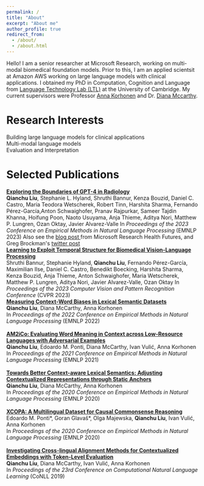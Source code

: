 ```yaml
---
permalink: /
title: "About"
excerpt: "About me"
author_profile: true
redirect_from: 
  - /about/
  - /about.html
---
```


Hello! I am a senior researcher at Microsoft Research, working on multi-modal biomedical foundation models. Prior to this, I am an applied scientsit at Amazon AWS working on large language models with clinical applications. I obtained my PhD in Computation, Cognition and Language from <a href="http://ltl.mml.cam.ac.uk/"> Language Technology Lab (LTL)</a> at the University of Cambridge. My current supervisors were Professor <a href="http://www.cl.cam.ac.uk/~alk23/">Anna Korhonen</a> and Dr. <a href="http://www.dianamccarthy.co.uk/">Diana Mccarthy</a>.

Research Interests
======
Building large language models for clinical applications<br>
Multi-modal language models<br>
Evaluation and Interpretation

Selected Publications
======
<a href="https://arxiv.org/pdf/2310.14573.pdf">
	    <b>Exploring the Boundaries of GPT-4 in Radiology</b>
            </a> <br>
		<b>Qianchu Liu</b>, Stephanie L. Hyland, Shruthi Bannur, Kenza Bouzid, Daniel C. Castro, Maria Teodora Wetscherek, Robert Tinn, Harshita Sharma, Fernando Pérez-García,Anton Schwaighofer, Pranav Rajpurkar, Sameer Tajdin Khanna, Hoifung Poon, Naoto Usuyama, Anja Thieme, Aditya Nori, Matthew P. Lungren, Ozan Oktay, Javier Alvarez-Valle  
In <i> Proceedings of the 2023 Conference on Empirical Methods in Natural Language Processing </i> (EMNLP 2023) 
Also see the <a href="https://www.microsoft.com/en-us/research/blog/gpt-4s-potential-in-shaping-the-future-of-radiology/"> blog post </a> from Microsoft Research Health Futures, and Greg Brockman's <a href="https://x.com/gdb/status/1729483568827744673?s=20"> twitter post </a> <br>

<a href="https://arxiv.org/pdf/2301.04558.pdf">
<b>Learning to Exploit Temporal Structure for Biomedical Vision-Language Processing</b>
</a> <br>
Shruthi Bannur, Stephanie Hyland, <b>Qianchu Liu</b>, Fernando Pérez-García, Maximilian Ilse, Daniel C. Castro, 
Benedikt Boecking, Harshita Sharma, Kenza Bouzid, Anja Thieme, Anton Schwaighofer, Maria Wetscherek, Matthew P. Lungren, 
Aditya Nori, Javier Alvarez-Valle, Ozan Oktay            
In <i> Proceedings of the 2023 Computer Vision and Pattern Recognition Conference </i> (CVPR 2023) <br>

<a href="https://arxiv.org/pdf/2112.06733.pdf">
<b>Measuring Context-Word Biases in Lexical Semantic Datasets</b>
</a> <br>
<b>Qianchu Liu</b>, Diana McCarthy, Anna Korhonen<br>
In <i> Proceedings of the 2022 Conference on Empirical Methods in Natural Language Processing </i> (EMNLP 2022) <br>

<br>
<a href="https://aclanthology.org/2021.emnlp-main.571.pdf">
<b>AM2iCo: Evaluating Word Meaning in Context across Low-Resource Languages with Adversarial Examples</b>
</a> <br>
<b>Qianchu Liu</b>, Edoardo M. Ponti, Diana McCarthy, Ivan Vulić, Anna Korhonen<br>
In <i> Proceedings of the 2021 Conference on Empirical Methods in Natural Language Processing </i> (EMNLP 2021) <br>

<br>
<a href="https://www.aclweb.org/anthology/2020.emnlp-main.333.pdf">
<b>Towards Better Context-aware Lexical Semantics: Adjusting Contextualized Representations through Static Anchors</b>
</a> <br>
<b>Qianchu Liu</b>, Diana McCarthy, Anna Korhonen<br>
In <i> Proceedings of the 2020 Conference on Empirical Methods in Natural Language Processing </i> (EMNLP 2020) <br>

<br>
<a href="https://www.aclweb.org/anthology/2020.emnlp-main.185.pdf">
<b>XCOPA: A Multilingual Dataset for Causal Commonsense Reasoning</b>
</a> <br>
Edoardo M. Ponti*, Goran Glavaš*, Olga Majewska, <b>Qianchu Liu</b>, Ivan Vulić, Anna Korhonen<br>
In <i> Proceedings of the 2020 Conference on Empirical Methods in Natural Language Processing </i> (EMNLP 2020) <br>

<br>
<a href="https://www.aclweb.org/anthology/K19-1004.pdf">
<b>Investigating Cross-lingual Alignment Methods for Contextualized
Embeddings with Token-Level Evaluation</b>
</a> <br>
<b>Qianchu Liu</b>, Diana McCarthy, Ivan Vulić, Anna Korhonen<br>
In <i>Proceedings of the 23rd Conference on Computational Natural Language Learning </i> (CoNLL 2019) <br>

<br>
